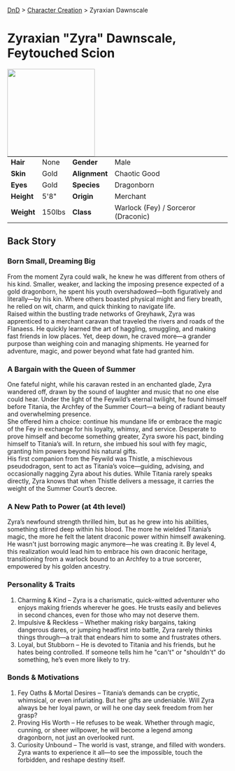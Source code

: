 [DnD](../../readme.md) > [Character Creation](../../character-creation.md) > Zyraxian Dawnscale

# Zyraxian "Zyra" Dawnscale, Feytouched Scion

<image src="images/DnD_2024_PC_Sorlock_Male.webp" style="float:left;" width="200px" height="200px">

|            |        |               |                                     |
| ---------- | ------ | ------------- | ----------------------------------- |
| **Hair**   | None   | **Gender**    | Male                                |
| **Skin**   | Gold   | **Alignment** | Chaotic Good                        |
| **Eyes**   | Gold   | **Species**   | Dragonborn                          |
| **Height** | 5'8"   | **Origin**    | Merchant                            |
| **Weight** | 150lbs | **Class**     | Warlock (Fey) / Sorceror (Draconic) |

## Back Story

### Born Small, Dreaming Big

From the moment Zyra could walk, he knew he was different from others of his kind. Smaller, weaker, and lacking the imposing presence expected of a gold dragonborn, he spent his youth overshadowed—both figuratively and literally—by his kin. Where others boasted physical might and fiery breath, he relied on wit, charm, and quick thinking to navigate life.  
Raised within the bustling trade networks of Greyhawk, Zyra was apprenticed to a merchant caravan that traveled the rivers and roads of the Flanaess. He quickly learned the art of haggling, smuggling, and making fast friends in low places. Yet, deep down, he craved more—a grander purpose than weighing coin and managing shipments. He yearned for adventure, magic, and power beyond what fate had granted him.

### A Bargain with the Queen of Summer

One fateful night, while his caravan rested in an enchanted glade, Zyra wandered off, drawn by the sound of laughter and music that no one else could hear. Under the light of the Feywild’s eternal twilight, he found himself before Titania, the Archfey of the Summer Court—a being of radiant beauty and overwhelming presence.  
She offered him a choice: continue his mundane life or embrace the magic of the Fey in exchange for his loyalty, whimsy, and service. Desperate to prove himself and become something greater, Zyra swore his pact, binding himself to Titania’s will. In return, she imbued his soul with fey magic, granting him powers beyond his natural gifts.  
His first companion from the Feywild was Thistle, a mischievous pseudodragon, sent to act as Titania’s voice—guiding, advising, and occasionally nagging Zyra about his duties. While Titania rarely speaks directly, Zyra knows that when Thistle delivers a message, it carries the weight of the Summer Court’s decree.

### A New Path to Power (at 4th level)

Zyra’s newfound strength thrilled him, but as he grew into his abilities, something stirred deep within his blood. The more he wielded Titania’s magic, the more he felt the latent draconic power within himself awakening. He wasn't just borrowing magic anymore—he was creating it. By level 4, this realization would lead him to embrace his own draconic heritage, transitioning from a warlock bound to an Archfey to a true sorcerer, empowered by his golden ancestry.

### Personality & Traits

1. Charming & Kind – Zyra is a charismatic, quick-witted adventurer who enjoys making friends wherever he goes. He trusts easily and believes in second chances, even for those who may not deserve them.
2. Impulsive & Reckless – Whether making risky bargains, taking dangerous dares, or jumping headfirst into battle, Zyra rarely thinks things through—a trait that endears him to some and frustrates others.
3. Loyal, but Stubborn – He is devoted to Titania and his friends, but he hates being controlled. If someone tells him he "can't" or "shouldn't" do something, he’s even more likely to try.

### Bonds & Motivations

1. Fey Oaths & Mortal Desires – Titania’s demands can be cryptic, whimsical, or even infuriating. But her gifts are undeniable. Will Zyra always be her loyal pawn, or will he one day seek freedom from her grasp?
2. Proving His Worth – He refuses to be weak. Whether through magic, cunning, or sheer willpower, he will become a legend among dragonborn, not just an overlooked runt.
3. Curiosity Unbound – The world is vast, strange, and filled with wonders. Zyra wants to experience it all—to see the impossible, touch the forbidden, and reshape destiny itself.
